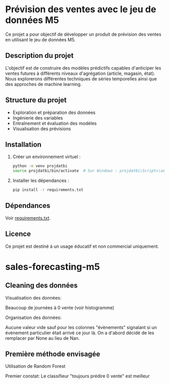 # Prévision des ventes avec le jeu de données M5

Ce projet a pour objectif de développer un produit de prévision des ventes en utilisant le jeu de données M5.

## Description du projet

L'objectif est de construire des modèles prédictifs capables d'anticiper les ventes futures à différents niveaux d'agrégation (article, magasin, état). Nous explorerons différentes techniques de séries temporelles ainsi que des approches de machine learning.

## Structure du projet

- Exploration et préparation des données
- Ingénierie des variables
- Entraînement et évaluation des modèles
- Visualisation des prévisions

## Installation

1. Créer un environnement virtuel :
    ```bash
    python -m venv projdatbi
    source projdatbi/bin/activate  # Sur Windows : projdatbi\Scripts\activate
    ```
2. Installer les dépendances :
    ```bash
    pip install -r requirements.txt
    ```

## Dépendances

Voir [requirements.txt](./requirements.txt).

## Licence

Ce projet est destiné à un usage éducatif et non commercial uniquement.
# sales-forecasting-m5

## Cleaning des données

Visualisation des données:

Beaucoup de journées à 0 vente (voir histogramme)

Organisation des données:

Aucune valeur vide sauf pour les colonnes "évènements" signalant si un évènement particulier était arrivé ce jour là. 
On a d'abord décidé de les remplacer par None au lieu de Nan. 

## Première méthode envisagée

Utilisation de Random Forest

Premier constat: Le classifieur "toujours prédire 0 vente" est meilleur 